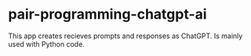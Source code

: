 # pair-programming-chatgpt-ai
This app creates recieves prompts and responses as ChatGPT. Is mainly used with Python code.
